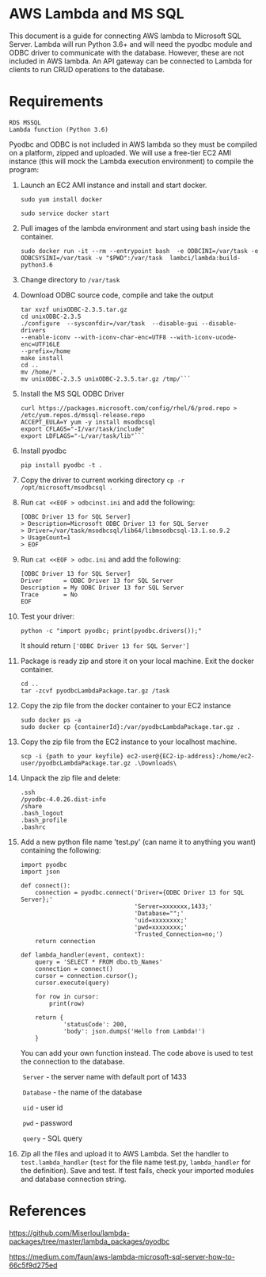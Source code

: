 # AWS Lambda and MS SQL

This document is a guide for connecting AWS lambda to Microsoft SQL Server. Lambda will run Python 3.6+ and will need the pyodbc module and ODBC driver to communicate with the database. However, these are not included in AWS lambda. An API gateway can be connected to Lambda for clients to run CRUD operations to the database. 

# Requirements

```
RDS MSSQL
Lambda function (Python 3.6)
```

Pyodbc and ODBC is not included in AWS lambda so they must be compiled on a platform, zipped and uploaded. We will use a free-tier EC2 AMI instance (this will mock the Lambda execution environment) to compile the program:

1. Launch an EC2 AMI instance and install and start docker.

   `sudo yum install docker`

   `sudo service docker start`

2. Pull images of the lambda environment and start using bash inside the container.

   `sudo docker run -it --rm --entrypoint bash  -e ODBCINI=/var/task -e 
   ODBCSYSINI=/var/task -v "$PWD":/var/task  lambci/lambda:build-python3.6`

3. Change directory to `/var/task` 

4. Download ODBC source code, compile and take the output

   ```curl ftp://ftp.unixodbc.org/pub/unixODBC/unixODBC-2.3.5.tar.gz -O
   tar xvzf unixODBC-2.3.5.tar.gz
   cd unixODBC-2.3.5
   ./configure  --sysconfdir=/var/task  --disable-gui --disable-drivers 
   --enable-iconv --with-iconv-char-enc=UTF8 --with-iconv-ucode-enc=UTF16LE
   --prefix=/home
   make install
   cd ..
   mv /home/* .
   mv unixODBC-2.3.5 unixODBC-2.3.5.tar.gz /tmp/```
   ```

5. Install the MS SQL ODBC Driver

   ```curl https://packages.microsoft.com/config/rhel/6/prod.repo > /etc/yum.repos.d/mssql-release.repo
   curl https://packages.microsoft.com/config/rhel/6/prod.repo > /etc/yum.repos.d/mssql-release.repo
   ACCEPT_EULA=Y yum -y install msodbcsql
   export CFLAGS="-I/var/task/include"
   export LDFLAGS="-L/var/task/lib"```
   ```

6. Install pyodbc

   `pip install pyodbc -t .`

7. Copy the driver to current working directory `cp -r /opt/microsoft/msodbcsql .`

8. Run `cat <<EOF > odbcinst.ini` and add the following:

   ```
   [ODBC Driver 13 for SQL Server]
   > Description=Microsoft ODBC Driver 13 for SQL Server
   > Driver=/var/task/msodbcsql/lib64/libmsodbcsql-13.1.so.9.2
   > UsageCount=1
   > EOF
   ```

9. Run `cat <<EOF > odbc.ini` and add the following:

   ```
   [ODBC Driver 13 for SQL Server]
   Driver      = ODBC Driver 13 for SQL Server
   Description = My ODBC Driver 13 for SQL Server
   Trace       = No
   EOF
   ```

10. Test your driver:

    `python -c "import pyodbc; print(pyodbc.drivers());"`

    It should return `['ODBC Driver 13 for SQL Server']`

11. Package is ready zip and store it on your local machine. Exit the docker container.

    ```
    cd ..
    tar -zcvf pyodbcLambdaPackage.tar.gz /task
    ```

12. Copy the zip file from the docker container to your EC2 instance

    ```
    sudo docker ps -a
    sudo docker cp {containerId}:/var/pyodbcLambdaPackage.tar.gz .
    ```

13. Copy the zip file from the EC2 instance to your localhost machine.

    ```
    scp -i {path to your keyfile} ec2-user@{EC2-ip-address}:/home/ec2-user/pyodbcLambdaPackage.tar.gz .\Downloads\
    ```

14. Unpack the zip file and delete:

    ```
    .ssh
    /pyodbc-4.0.26.dist-info
    /share
    .bash_logout
    .bash_profile
    .bashrc
    ```

15. Add a new python file name 'test.py' (can name it to anything you want) containing the following:

    ```
    import pyodbc
    import json
    
    def connect():
        connection = pyodbc.connect('Driver={ODBC Driver 13 for SQL Server};'
                                    'Server=xxxxxxx,1433;'
                                    'Database="";'
                                    'uid=xxxxxxxx;'
                                    'pwd=xxxxxxxx;'
                                    'Trusted_Connection=no;')
        return connection
    
    def lambda_handler(event, context):
    	query = 'SELECT * FROM dbo.tb_Names'
        connection = connect()
        cursor = connection.cursor();
        cursor.execute(query)
    
        for row in cursor:
            print(row)
    
        return {
                'statusCode': 200,
                'body': json.dumps('Hello from Lambda!')
        }
    ```

    You can add your own function instead. The code above is used to test the connection to the database. 

    ​	`Server` - the server name with default port of 1433

    ​	`Database` - the name of the database

    ​	`uid` - user id

    ​	`pwd` - password

    ​	`query` - SQL query

16. Zip all the files and upload it to AWS Lambda. Set the handler to `test.lambda_handler` (`test` for the file name test.py, `lambda_handler` for the definition). Save and test. If test fails, check your imported modules and database connection string.

# References

https://github.com/Miserlou/lambda-packages/tree/master/lambda_packages/pyodbc

https://medium.com/faun/aws-lambda-microsoft-sql-server-how-to-66c5f9d275ed